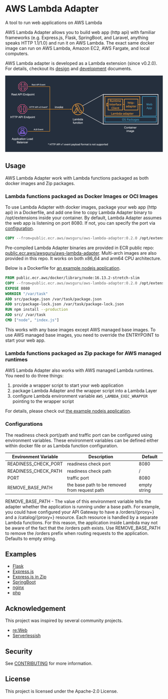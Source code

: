 # AWS Lambda Adapter

A tool to run web applications on AWS Lambda

AWS Lambda Adapter allows you to build web app (http api) with familiar frameworks (e.g. Express.js, Flask, SpringBoot, and Laravel, anything speaks HTTP 1.1/1.0) and run it on AWS Lambda.
The exact same docker image can run on AWS Lambda, Amazon EC2, AWS Fargate, and local computers. 

AWS Lambda adapter is developed as a Lambda extension (since v0.2.0). For details, checkout its [design](docs/design.md) and [development](docs/development.md) documents.

![Lambda Adapter](docs/images/lambda-adapter-overview.png)

## Usage

AWS Lambda Adapter work with Lambda functions packaged as both docker images and Zip packages. 

### Lambda functions packaged as Docker Images or OCI Images

To use Lambda Adapter with docker images, package your web app (http api) in a Dockerfile, and add one line to copy Lambda Adapter binary to /opt/extensions inside your container. 
By default, Lambda Adapter assumes the web app is listening on port 8080. If not, you can specify the port via [configuration](#Configurations). 

```dockerfile
COPY --from=public.ecr.aws/awsguru/aws-lambda-adapter:0.2.0 /opt/extensions/lambda-adapter /opt/extensions/lambda-adapter
```

Pre-compiled Lambda Adapter binaries are provided in ECR public repo: [public.ecr.aws/awsguru/aws-lambda-adapter](https://gallery.ecr.aws/awsguru/aws-lambda-adapter).
Multi-arch images are also provided in this repo. It works on both x86_64 and arm64 CPU architecture.

Below is a Dockerfile for [an example nodejs application](examples/expressjs).

```dockerfile
FROM public.ecr.aws/docker/library/node:16.13.2-stretch-slim
COPY --from=public.ecr.aws/awsguru/aws-lambda-adapter:0.2.0 /opt/extensions/lambda-adapter /opt/extensions/lambda-adapter
EXPOSE 8080
WORKDIR "/var/task"
ADD src/package.json /var/task/package.json
ADD src/package-lock.json /var/task/package-lock.json
RUN npm install --production
ADD src/ /var/task
CMD ["node", "index.js"]
```

This works with any base images except AWS managed base images. To use AWS managed base images, you need to override the ENTRYPOINT to start your web app.

### Lambda functions packaged as Zip package for AWS managed runtimes

AWS Lambda Adapter also works with AWS managed Lambda runtimes. You need to do three things: 

1. provide a wrapper script to start your web application
2. package Lambda Adapter and the wrapper script into a Lambda Layer
3. configure Lambda environment variable `AWS_LAMBDA_EXEC_WRAPPER` pointing to the wrapper script

For details, please check out [the example nodejs application](examples/expressjs-zip).


### Configurations

The readiness check port/path and traffic port can be configured using environment variables. These environment variables can be defined either within docker file or as Lambda function configuration. 

|Environment Variable| Description                                   | Default      |
|--------------------|-----------------------------------------------|--------------|
|READINESS_CHECK_PORT| readiness check port                          | 8080         |
|READINESS_CHECK_PATH| readiness check path                          | /            |
|PORT                | traffic port                                  | 8080         |
|REMOVE_BASE_PATH    | the base path to be removed from request path | empty string |

REMOVE_BASE_PATH - The value of this environment variable tells the adapter whether the application is running under a base path. 
For example, you could have configured your API Gateway to have a /orders/{proxy+} and a /catalog/{proxy+} resource. 
Each resource is handled by a separate Lambda functions. For this reason, the application inside Lambda may not be aware of the fact that the /orders path exists. 
Use REMOVE_BASE_PATH to remove the /orders prefix when routing requests to the application. Defaults to empty string.

## Examples

- [Flask](examples/flask)
- [Express.js](examples/expressjs)
- [Express.js in Zip](examples/expressjs-zip)
- [SpringBoot](examples/springboot)
- [nginx](examples/nginx)
- [php](examples/php)

## Acknowledgement

This project was inspired by several community projects.

- [re:Web](https://github.com/apparentorder/reweb)
- [Serverlessish](https://github.com/glassechidna/serverlessish)

## Security

See [CONTRIBUTING](CONTRIBUTING.md#security-issue-notifications) for more information.

## License

This project is licensed under the Apache-2.0 License.
